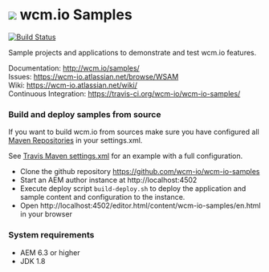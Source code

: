 <img src="http://wcm.io/images/favicon-16@2x.png"/> wcm.io Samples
======
[![Build Status](https://travis-ci.org/wcm-io/wcm-io-samples.png?branch=develop)](https://travis-ci.org/wcm-io/wcm-io-samples)

Sample projects and applications to demonstrate and test wcm.io features.

Documentation: http://wcm.io/samples/<br/>
Issues: https://wcm-io.atlassian.net/browse/WSAM<br/>
Wiki: https://wcm-io.atlassian.net/wiki/<br/>
Continuous Integration: https://travis-ci.org/wcm-io/wcm-io-samples/


### Build and deploy samples from source

If you want to build wcm.io from sources make sure you have configured all [Maven Repositories](http://wcm.io/maven.html) in your settings.xml.

See [Travis Maven settings.xml](https://github.com/wcm-io/wcm-io-samples/blob/master/.travis.maven-settings.xml) for an example with a full configuration.

- Clone the github repository https://github.com/wcm-io/wcm-io-samples
- Start an AEM author instance at http://localhost:4502
- Execute deploy script `build-deploy.sh` to deploy the application and sample content and configuration to the instance.
- Open http://localhost:4502/editor.html/content/wcm-io-samples/en.html in your browser


### System requirements

- AEM 6.3 or higher
- JDK 1.8
